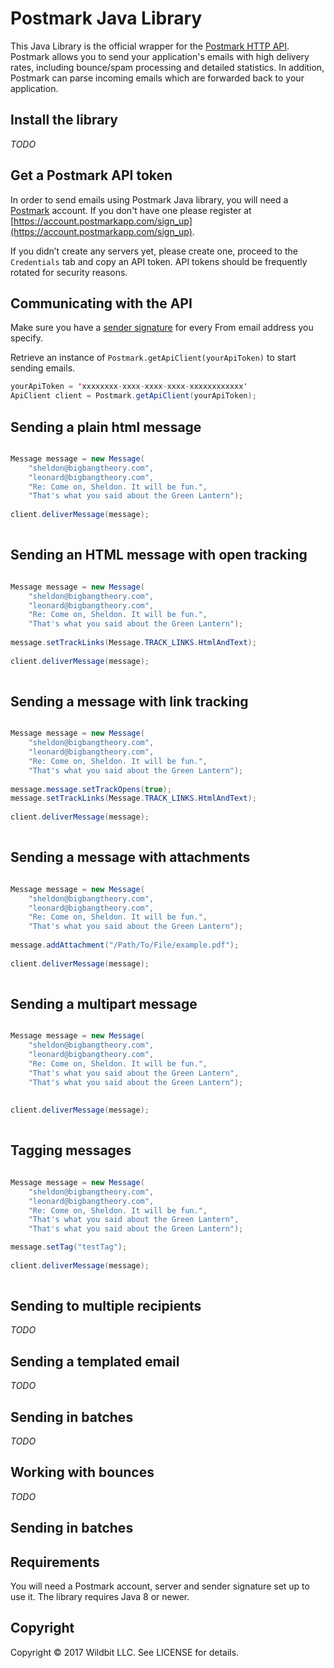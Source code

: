 # Postmark Java Library

This Java Library is the official wrapper for the [Postmark HTTP API](http://postmarkapp.com). Postmark allows you to send your application's emails with high delivery rates, including bounce/spam processing and detailed statistics. In addition, Postmark can parse incoming emails which are forwarded back to your application.

## Install the library

*TODO*

## Get a Postmark API token

In order to send emails using Postmark Java library, you will need a [Postmark](http://postmarkapp.com) account. 
If you don't have one please register at [https://account.postmarkapp.com/sign_up](https://account.postmarkapp.com/sign_up).

If you didn’t create any servers yet, please create one, proceed to the `Credentials` tab and copy an API token. 
API tokens should be frequently rotated for security reasons.

## Communicating with the API

Make sure you have a [sender signature](https://postmarkapp.com/signatures) for
every From email address you specify.

Retrieve an instance of `Postmark.getApiClient(yourApiToken)` to start sending emails.

``` java
yourApiToken = 'xxxxxxxx-xxxx-xxxx-xxxx-xxxxxxxxxxxx'
ApiClient client = Postmark.getApiClient(yourApiToken);
```

## Sending a plain html message

``` java

Message message = new Message(
    "sheldon@bigbangtheory.com", 
    "leonard@bigbangtheory.com",
    "Re: Come on, Sheldon. It will be fun.", 
    "That's what you said about the Green Lantern");
    
client.deliverMessage(message);    
                                                                                                                                                            'movie. You were 114 minutes of wrong.'");
```

## Sending an HTML message with open tracking

``` java

Message message = new Message(
    "sheldon@bigbangtheory.com", 
    "leonard@bigbangtheory.com",
    "Re: Come on, Sheldon. It will be fun.", 
    "That's what you said about the Green Lantern");
    
message.setTrackLinks(Message.TRACK_LINKS.HtmlAndText);    
    
client.deliverMessage(message);    
                                                                                                                                                            'movie. You were 114 minutes of wrong.'");
```

## Sending a message with link tracking

``` java

Message message = new Message(
    "sheldon@bigbangtheory.com", 
    "leonard@bigbangtheory.com",
    "Re: Come on, Sheldon. It will be fun.", 
    "That's what you said about the Green Lantern");
    
message.message.setTrackOpens(true);
message.setTrackLinks(Message.TRACK_LINKS.HtmlAndText);    
    
client.deliverMessage(message);    
                                                                                                                                                            'movie. You were 114 minutes of wrong.'");
```

## Sending a message with attachments


``` java

Message message = new Message(
    "sheldon@bigbangtheory.com", 
    "leonard@bigbangtheory.com",
    "Re: Come on, Sheldon. It will be fun.", 
    "That's what you said about the Green Lantern");
    
message.addAttachment("/Path/To/File/example.pdf");    
    
client.deliverMessage(message);    
                                                                                                                                                            'movie. You were 114 minutes of wrong.'");
```

## Sending a multipart message

``` java

Message message = new Message(
    "sheldon@bigbangtheory.com", 
    "leonard@bigbangtheory.com",
    "Re: Come on, Sheldon. It will be fun.", 
    "That's what you said about the Green Lantern",
    "That's what you said about the Green Lantern");
        
    
client.deliverMessage(message);    
                                                                                                                                                            'movie. You were 114 minutes of wrong.'");
```

## Tagging messages

``` java

Message message = new Message(
    "sheldon@bigbangtheory.com", 
    "leonard@bigbangtheory.com",
    "Re: Come on, Sheldon. It will be fun.", 
    "That's what you said about the Green Lantern",
    "That's what you said about the Green Lantern");

message.setTag("testTag");        
    
client.deliverMessage(message);    
                                                                                                                                                            'movie. You were 114 minutes of wrong.'");
```

## Sending to multiple recipients

*TODO*

## Sending a templated email

*TODO*

## Sending in batches

*TODO*



## Working with bounces

*TODO*

## Sending in batches



## Requirements

You will need a Postmark account, server and sender signature set up to use it. The library requires Java 8 or newer.

## Copyright

Copyright © 2017 Wildbit LLC. See LICENSE for details.
